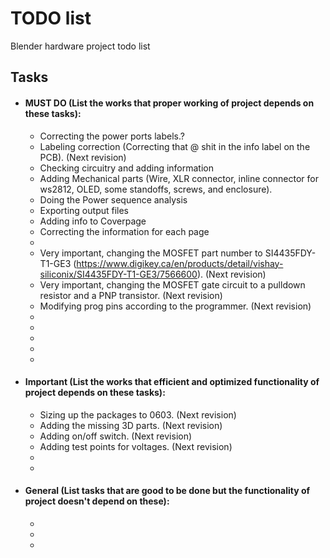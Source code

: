 # TODO list

Blender hardware project todo list

## Tasks

- #### MUST DO (List the works that proper working of project depends on these tasks):
    - Correcting the power ports labels.?
    - Labeling correction (Correcting that @ shit in the info label on the PCB). (Next revision)
    - Checking circuitry and adding information
    - Adding Mechanical parts (Wire, XLR connector, inline connector for ws2812, OLED, some standoffs, screws, and enclosure).
    - Doing the Power sequence analysis
    - Exporting output files
    - Adding info to Coverpage
    - Correcting the information for each page
    - 
    - Very important, changing the MOSFET part number to SI4435FDY-T1-GE3 (https://www.digikey.ca/en/products/detail/vishay-siliconix/SI4435FDY-T1-GE3/7566600). (Next revision)
    - Very important, changing the MOSFET gate circuit to a pulldown resistor and a PNP transistor. (Next revision)
    - Modifying prog pins according to the programmer. (Next revision)
    - 
    - 
    - 
    - 
    - 
- #### Important (List the works that efficient and optimized functionality of project depends on these tasks):
    - Sizing up the packages to 0603. (Next revision)
    - Adding the missing 3D parts. (Next revision)
    - Adding on/off switch. (Next revision)
    - Adding test points for voltages. (Next revision)
    -
    - 
- #### General (List tasks that are good to be done but the functionality of project doesn't depend on these):
    - 
    -
    -
